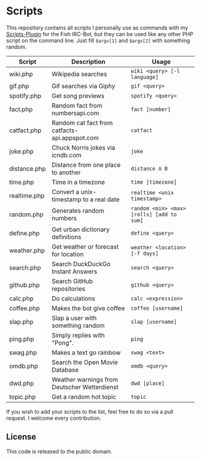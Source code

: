 # Scripts

This repository contains all scripts I personally use as commands with my [Scripts-Plugin](https://github.com/nkreer/Fish-Scripts) for the Fish IRC-Bot, but they can be used like any other PHP script on the command line. Just fill `$argv[1]` and `$argv[2]` with something random.

| Script 				| Description			| Usage |
|-------------------|-------------------|-------|
| wiki.php			| Wikipedia searches| `wiki <query> [-l language]` |
| gif.php				| Gif searches via Giphy | `gif <query>` |
| spotify.php			| Get song previews | `spotify <query>`
| fact.php			| Random fact from numbersapi.com | `fact [number]` |
| catfact.php			| Random cat fact from catfacts-api.appspot.com | `catfact` |
| joke.php			| Chuck Norris jokes via icndb.com | `joke` |
| distance.php      | Distance from one place to another | `distance A B` |
| time.php			| Time in a timezone | `time [timezone]` |
| realtime.php		| Convert a unix-timestamp to a real date | `realtime <unix timestamp>` |
| random.php			| Generates random numbers | `random <min> <max> [rolls] [add to sum]` |
| define.php			| Get urban dictionary definitions | `define <query>` |
| weather.php			| Get weather or forecast for location | `weather <location> [-f days]` |
| search.php			| Search DuckDuckGo Instant Answers | `search <query>` |
| github.php			| Search GitHub repositories | `github <query>` |
| calc.php			| Do calculations | `calc <expression>` |
| coffee.php        | Makes the bot give coffee | `coffee [username]` |
| slap.php			| Slap a user with something random | `slap [username]` |
| ping.php			| Simply replies with "Pong". | `ping` |
| swag.php			| Makes a text go rainbow | `swag <text>` |
| omdb.php			| Search the Open Movie Database | `omdb <query>` |
| dwd.php				| Weather warnings from Deutscher Wetterdienst | `dwd [place]` | 
| topic.php			| Get a random hot topic | `topic` |

If you wish to add your scripts to the list, feel free to do so via a pull request. I welcome every contribution.

## License

This code is released to the public domain.